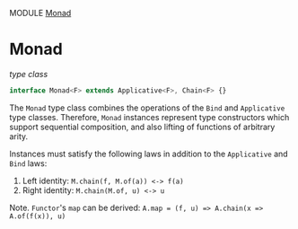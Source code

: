 MODULE [Monad](https://github.com/gcanti/fp-ts/blob/master/src/Monad.ts)

# Monad

_type class_

```ts
interface Monad<F> extends Applicative<F>, Chain<F> {}
```

The `Monad` type class combines the operations of the `Bind` and `Applicative` type classes. Therefore, `Monad`
instances represent type constructors which support sequential composition, and also lifting of functions of arbitrary
arity.

Instances must satisfy the following laws in addition to the `Applicative` and `Bind` laws:

1. Left identity: `M.chain(f, M.of(a)) <-> f(a)`
2. Right identity: `M.chain(M.of, u) <-> u`

Note. `Functor`'s `map` can be derived: `A.map = (f, u) => A.chain(x => A.of(f(x)), u)`
